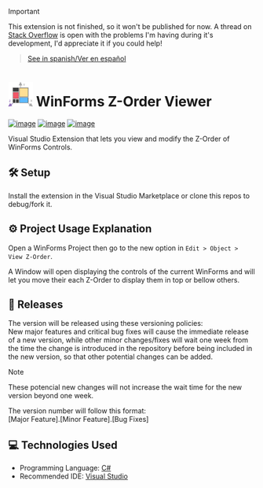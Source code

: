 > [!IMPORTANT]
> This extension is not finished, so it won't be published for now. A thread on [Stack Overflow](https://stackoverflow.com/questions/79553192/could-not-load-type-system-object-from-assembly-system-private-corelib-beca) is open with the problems I'm having during it's development, I'd appreciate it if you could help!

> [See in spanish/Ver en español](https://github.com/LuisMiSanVe/WinFormsZOrderViewer/blob/main/README.es.md)

# <img src="https://github.com/LuisMiSanVe/WinFormsZOrderViewer/blob/main/WinFormsZOrderViewer/logo.png" width="50" alt="Logo"> WinForms Z-Order Viewer
[![image](https://img.shields.io/badge/C%23-239120?style=for-the-badge&logo=csharp&logoColor=white)](https://dotnet.microsoft.com/en-us/languages/csharp)
[![image](https://img.shields.io/badge/.NET-5C2D91?style=for-the-badge&logo=.net&logoColor=white)](https://dotnet.microsoft.com/en-us/learn/dotnet/what-is-dotnet)
[![image](https://img.shields.io/badge/Visual_Studio-5C2D91?style=for-the-badge&logo=visual%20studio&logoColor=white)](https://visualstudio.microsoft.com/)

Visual Studio Extension that lets you view and modify the Z-Order of WinForms Controls.

## 🛠️ Setup
Install the extension in the Visual Studio Marketplace or clone this repos to debug/fork it.

## ⚙️ Project Usage Explanation
Open a WinForms Project then go to the new option in `Edit > Object > View Z-Order`.

A Window will open displaying the controls of the current WinForms and will let you move their each Z-Order to display them in top or bellow others.

## 🚀 Releases
The version will be released using these versioning policies:\
New major features and critical bug fixes will cause the immediate release of a new version, while other minor changes/fixes will wait one week from the time the change is introduced in the repository before being included in the new version, so that other potential changes can be added.
>[!NOTE]
>These potencial new changes will not increase the wait time for the new version beyond one week.

The version number will follow this format: \
\[Major Feature\].\[Minor Feature\].\[Bug Fixes\]

## 💻 Technologies Used
- Programming Language: [C#](https://dotnet.microsoft.com/en-us/languages/csharp)
- Recommended IDE: [Visual Studio](https://visualstudio.microsoft.com/)
